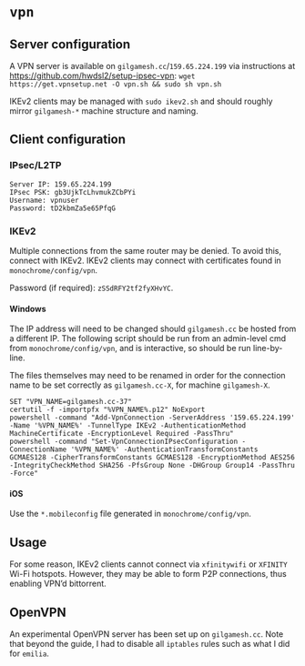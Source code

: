 # `vpn`

## Server configuration

A VPN server is available on `gilgamesh.cc`/`159.65.224.199` via instructions at <https://github.com/hwdsl2/setup-ipsec-vpn>: `wget https://get.vpnsetup.net -O vpn.sh && sudo sh vpn.sh`

IKEv2 clients may be managed with `sudo ikev2.sh` and should roughly mirror `gilgamesh-*` machine structure and naming.

## Client configuration

### IPsec/L2TP

```
Server IP: 159.65.224.199
IPsec PSK: gb3UjkTcLhvmukZCbPYi
Username: vpnuser
Password: tD2kbmZa5e65PfqG
```

### IKEv2

Multiple connections from the same router may be denied. To avoid this, connect with IKEv2.
IKEv2 clients may connect with certificates found in `monochrome/config/vpn`.

Password (if required): `zSSdRFY2tf2fyXHvYC`.

#### Windows

The IP address will need to be changed should `gilgamesh.cc` be hosted from a different IP. The following script should be run from an admin-level cmd from `monochrome/config/vpn`, and is interactive, so should be run line-by-line.

The files themselves may need to be renamed in order for the connection name to be set correctly as `gilgamesh.cc-X`, for machine `gilgamesh-X`.

```batch
SET "VPN_NAME=gilgamesh.cc-37"
certutil -f -importpfx "%VPN_NAME%.p12" NoExport
powershell -command "Add-VpnConnection -ServerAddress '159.65.224.199' -Name '%VPN_NAME%' -TunnelType IKEv2 -AuthenticationMethod MachineCertificate -EncryptionLevel Required -PassThru"
powershell -command "Set-VpnConnectionIPsecConfiguration -ConnectionName '%VPN_NAME%' -AuthenticationTransformConstants GCMAES128 -CipherTransformConstants GCMAES128 -EncryptionMethod AES256 -IntegrityCheckMethod SHA256 -PfsGroup None -DHGroup Group14 -PassThru -Force"
```

#### iOS

Use the `*.mobileconfig` file generated in `monochrome/config/vpn`.

## Usage

For some reason, IKEv2 clients cannot connect via `xfinitywifi` or `XFINITY` Wi-Fi hotspots. However, they may be able to form P2P connections, thus enabling VPN’d bittorrent.

## OpenVPN

An experimental OpenVPN server has been set up on `gilgamesh.cc`. Note that beyond the guide, I had to disable all `iptables` rules such as what I did for `emilia`.
